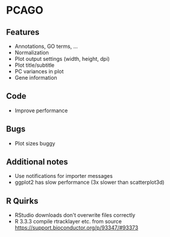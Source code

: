 # PCAGO

## Features

* Annotations, GO terms, ...
* Normalization
* Plot output settings (width, height, dpi)
* Plot title/subtitle
* PC variances in plot
* Gene information

## Code

* Improve performance

## Bugs

* Plot sizes buggy

## Additional notes

* Use notifications for importer messages
* ggplot2 has slow performance (3x slower than scatterplot3d)

## R Quirks

* RStudio downloads don't overwrite files correctly
* R 3.3.3 compile rtracklayer etc. from source https://support.bioconductor.org/p/93347/#93373
